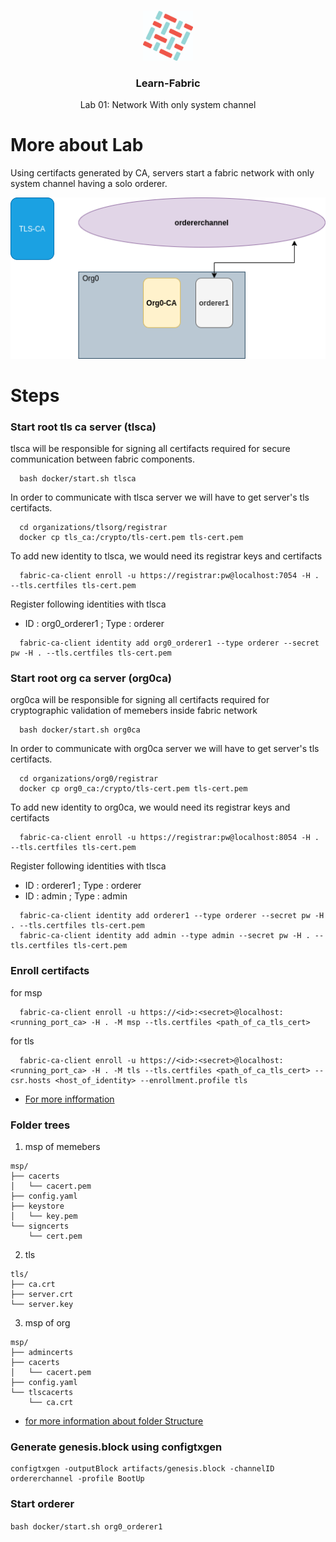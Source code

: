 <br />
<p align="center">
  <a>
    <img src="../img/fabric_logo.png" alt="Logo" width="80" height="80">
  </a>

  <h3 align="center">Learn-Fabric</h3>

  <p align="center">
    Lab 01: Network With only system channel
</p>

# More about Lab

Using certifacts generated by CA, servers start a fabric network with only system channel having a solo orderer. 

<p align="left">
  <a>
    <img src="../img/lab01.png" alt="lab01:Network">
  </a>
</p>

# Steps

### Start root tls ca server (tlsca) 
tlsca  will be responsible for signing all certifacts required for secure communication between fabric components.
```
  bash docker/start.sh tlsca
```
In order to communicate with tlsca server we will have to get server's tls certifacts.
```
  cd organizations/tlsorg/registrar
  docker cp tls_ca:/crypto/tls-cert.pem tls-cert.pem
```
To add new identity to tlsca, we would need its registrar keys and certifacts
```
  fabric-ca-client enroll -u https://registrar:pw@localhost:7054 -H . --tls.certfiles tls-cert.pem
```
Register following identities with tlsca
  - ID : org0_orderer1 ; Type : orderer
```
  fabric-ca-client identity add org0_orderer1 --type orderer --secret pw -H . --tls.certfiles tls-cert.pem
```
### Start root org ca server (org0ca) 
org0ca  will be responsible for signing all certifacts required for cryptographic validation of memebers inside fabric network
```
  bash docker/start.sh org0ca
```
In order to communicate with org0ca server we will have to get server's tls certifacts.
```
  cd organizations/org0/registrar
  docker cp org0_ca:/crypto/tls-cert.pem tls-cert.pem
```
To add new identity to org0ca, we would need its registrar keys and certifacts
```
  fabric-ca-client enroll -u https://registrar:pw@localhost:8054 -H . --tls.certfiles tls-cert.pem
```
Register following identities with tlsca
  - ID : orderer1 ; Type : orderer
  - ID : admin ; Type : admin
```
  fabric-ca-client identity add orderer1 --type orderer --secret pw -H . --tls.certfiles tls-cert.pem
  fabric-ca-client identity add admin --type admin --secret pw -H . --tls.certfiles tls-cert.pem
```
### Enroll certifacts
for msp
```
  fabric-ca-client enroll -u https://<id>:<secret>@localhost:<running_port_ca> -H . -M msp --tls.certfiles <path_of_ca_tls_cert>
```
for tls 
```
  fabric-ca-client enroll -u https://<id>:<secret>@localhost:<running_port_ca> -H . -M tls --tls.certfiles <path_of_ca_tls_cert> --csr.hosts <host_of_identity> --enrollment.profile tls
```
* [For more infformation](https://hyperledger-fabric-ca.readthedocs.io/en/release-1.4/operations_guide.html#setup-org1-s-peers)
### Folder trees
1. msp of memebers
```
msp/
├── cacerts
│   └── cacert.pem
├── config.yaml
├── keystore
│   └── key.pem
└── signcerts
    └── cert.pem
```
2. tls
```
tls/
├── ca.crt
├── server.crt
└── server.key
```
3. msp of org
```
msp/
├── admincerts
├── cacerts
│   └── cacert.pem
├── config.yaml
└── tlscacerts
    └── ca.crt
```

* [for more information about folder Structure](https://hyperledger-fabric.readthedocs.io/en/release-2.2/msp.html#msp-setup-on-the-peer-orderer-side)

### Generate genesis.block using configtxgen
```
configtxgen -outputBlock artifacts/genesis.block -channelID ordererchannel -profile BootUp
```

### Start orderer
```bash docker/start.sh org0_orderer1```